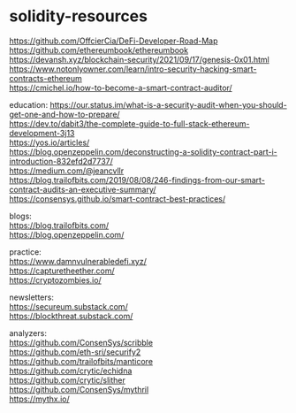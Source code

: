 # solidity-resources

https://github.com/OffcierCia/DeFi-Developer-Road-Map<br/>
https://github.com/ethereumbook/ethereumbook<br/>
https://devansh.xyz/blockchain-security/2021/09/17/genesis-0x01.html<br/>
https://www.notonlyowner.com/learn/intro-security-hacking-smart-contracts-ethereum<br/>
https://cmichel.io/how-to-become-a-smart-contract-auditor/<br/>

education:
https://our.status.im/what-is-a-security-audit-when-you-should-get-one-and-how-to-prepare/<br/>
https://dev.to/dabit3/the-complete-guide-to-full-stack-ethereum-development-3j13<br/>
https://yos.io/articles/<br/>
https://blog.openzeppelin.com/deconstructing-a-solidity-contract-part-i-introduction-832efd2d7737/<br/>
https://medium.com/@jeancvllr<br/>
https://blog.trailofbits.com/2019/08/08/246-findings-from-our-smart-contract-audits-an-executive-summary/<br/>
https://consensys.github.io/smart-contract-best-practices/<br/>

blogs:<br/>
https://blog.trailofbits.com/<br/>
https://blog.openzeppelin.com/<br/>

practice:<br/>
https://www.damnvulnerabledefi.xyz/<br/>
https://capturetheether.com/<br/>
https://cryptozombies.io/<br/>

newsletters:<br/>
https://secureum.substack.com/<br/>
https://blockthreat.substack.com/<br/>

analyzers:<br/>
https://github.com/ConsenSys/scribble<br/>
https://github.com/eth-sri/securify2<br/>
https://github.com/trailofbits/manticore<br/>
https://github.com/crytic/echidna<br/>
https://github.com/crytic/slither<br/>
https://github.com/ConsenSys/mythril<br/>
https://mythx.io/<br/>
